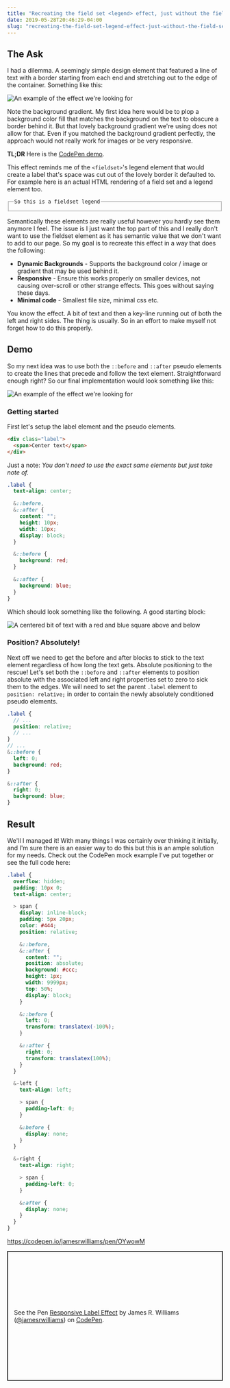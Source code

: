 ```yaml
---
title: "Recreating the field set <legend> effect, just without the field set"
date: 2019-05-28T20:46:29-04:00
slug: "recreating-the-field-set-legend-effect-just-without-the-field-set"
---
```


## The Ask

I had a dilemma. A seemingly simple design element that featured a line of text with a border starting from each end and stretching out to the edge of the container. Something like this:

![An example of the effect we're looking for](../images/field-set-label-example.png)

Note the background gradient. My first idea here would be to plop a background color fill that matches the background on the text to obscure a border behind it. But that lovely background gradient we're using does not allow for that. Even if you matched the background gradient perfectly, the approach would not really work for images or be very responsive.

**TL;DR** Here is the [CodePen demo](https://codepen.io/jamesrwilliams/pen/OYwowM).

This effect reminds me of the `<fieldset>`'s legend element that would create a label that's space was cut out of the lovely border it defaulted to. For example here is an actual HTML rendering of a field set and a legend element too.

<fieldset>
    <legend> <code>So this is a fieldset legend</code> </legend>
</fieldset>

Semantically these elements are really useful however you hardly see them anymore I feel. The issue is I just want the top part of this and I really don't want to use the fieldset element as it has semantic value that we don't want to add to our page. So my goal is to recreate this effect in a way that does the following:

- **Dynamic Backgrounds** - Supports the background color / image or gradient that may be used behind it.
- **Responsive** - Ensure this works properly on smaller devices, not causing over-scroll or other strange effects. This goes without saying these days.
- **Minimal code** - Smallest file size, minimal css etc.

You know the effect. A bit of text and then a key-line running out of both the left and right sides. The thing is usually. So in an effort to make myself not forget how to do this properly.

## Demo

So my next idea was to use both the `::before` and `::after` pseudo elements to create the lines that precede and follow the text element. Straightforward enough right? So our final implementation would look something like this:

![An example of the effect we're looking for](../images/field-set-label-approach.png)

### Getting started

First let's setup the label element and the pseudo elements.

```html
<div class="label">
  <span>Center text</span>
</div>
```

Just a note: _You don't need to use the exact same elements but just take note of._

```scss
.label {
  text-align: center;

  &::before,
  &::after {
    content: "";
    height: 10px;
    width: 10px;
    display: block;
  }

  &::before {
    background: red;
  }

  &::after {
    background: blue;
  }
}
```

Which should look something like the following. A good starting block:

![A centered bit of text with a red and blue square above and below](../images/field-set-label-guide-1.png)

### Position? Absolutely!

Next off we need to get the before and after blocks to stick to the text element regardless of how long the text gets. Absolute positioning to the rescue! Let's set both the `::before` and `::after` elements to position absolute with the associated left and right properties set to zero to sick them to the edges. We will need to set the parent `.label` element to `position: relative;` in order to contain the newly absolutely conditioned pseudo elements.

```scss
.label {
  // ...
  position: relative;
  // ...
}
// ...
&::before {
  left: 0;
  background: red;
}

&::after {
  right: 0;
  background: blue;
}
```

## Result

We'll I managed it! With many things I was certainly over thinking it initially, and I'm sure there is an easier way to do this but this is an ample solution for my needs. Check out the CodePen mock example I've put together or see the full code here:

```scss
.label {
  overflow: hidden;
  padding: 10px 0;
  text-align: center;

  > span {
    display: inline-block;
    padding: 5px 20px;
    color: #444;
    position: relative;

    &::before,
    &::after {
      content: "";
      position: absolute;
      background: #ccc;
      height: 1px;
      width: 9999px;
      top: 50%;
      display: block;
    }

    &::before {
      left: 0;
      transform: translatex(-100%);
    }

    &::after {
      right: 0;
      transform: translatex(100%);
    }
  }

  &-left {
    text-align: left;

    > span {
      padding-left: 0;
    }

    &:before {
      display: none;
    }
  }

  &-right {
    text-align: right;

    > span {
      padding-left: 0;
    }

    &:after {
      display: none;
    }
  }
}
```

https://codepen.io/jamesrwilliams/pen/OYwowM

<p class="codepen" data-height="303" data-theme-id="dark" data-default-tab="result" data-user="jamesrwilliams" data-slug-hash="OYwowM" style="height: 303px; box-sizing: border-box; display: flex; align-items: center; justify-content: center; border: 2px solid; margin: 1em 0; padding: 1em;" data-pen-title="Responsive Label Effect">
  <span>See the Pen <a href="https://codepen.io/jamesrwilliams/pen/OYwowM/">
  Responsive Label Effect</a> by James R. Williams (<a href="https://codepen.io/jamesrwilliams">@jamesrwilliams</a>)
  on <a href="https://codepen.io">CodePen</a>.</span>
</p>
<script async src="https://static.codepen.io/assets/embed/ei.js"></script>
